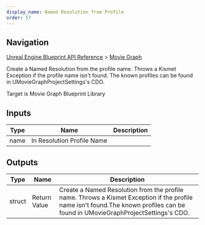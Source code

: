 ```yaml
---
display_name: Named Resolution from Profile
order: 57
---
```

## Navigation

[Unreal Engine Blueprint API Reference](https://dev.epicgames.com/documentation/en-us/unreal-engine/BlueprintAPI) > [Movie Graph](https://dev.epicgames.com/documentation/en-us/unreal-engine/BlueprintAPI/MovieGraph)

Create a Named Resolution from the profile name. Throws a Kismet Exception if the profile name isn't found.
The known profiles can be found in UMovieGraphProjectSettings's CDO.

Target is Movie Graph Blueprint Library

## Inputs

| Type | Name | Description |
| --- | --- | --- |
| name | In Resolution Profile Name |  |

## Outputs

| Type | Name | Description |
| --- | --- | --- |
| struct | Return Value | Create a Named Resolution from the profile name. Throws a Kismet Exception if the profile name isn't found.The known profiles can be found in UMovieGraphProjectSettings's CDO. |

